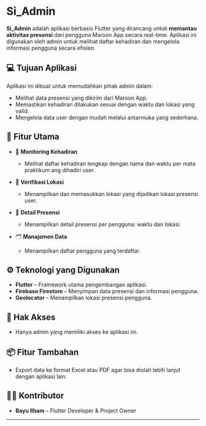# Si_Admin

**Si_Admin** adalah aplikasi berbasis Flutter yang dirancang untuk **memantau aktivitas presensi** dari pengguna Maroon App secara real-time. Aplikasi ini digunakan oleh admin untuk melihat daftar kehadiran dan mengelola informasi pengguna secara efisien.

## 💻 Tujuan Aplikasi

Aplikasi ini dibuat untuk memudahkan pihak admin dalam:
- Melihat data presensi yang dikirim dari Maroon App.
- Memastikan kehadiran dilakukan sesuai dengan waktu dan lokasi yang valid.
- Mengelola data user dengan mudah melalui antarmuka yang sederhana.

## 🧩 Fitur Utama

- 👥 **Monitoring Kehadiran**
  - Melihat daftar kehadiran lengkap dengan nama dan waktu per mata praktikum ang dihadiri user.

- 📍 **Verifikasi Lokasi**
  - Menampilkan dan memasukkan lokasi yang dijadikan lokasi presensi user.

- 🔎 **Detail Presensi**
  - Menampilkan detail presensi per pengguna: waktu dan lokasi.

- 🗂️ **Manajemen Data**
  - Menampilkan daftar pengguna yang terdaftar.

## ⚙️ Teknologi yang Digunakan

- **Flutter** – Framework utama pengembangan aplikasi.
- **Firebase Firestore** – Menyimpan data presensi dan informasi pengguna.
- **Geolocator** – Menampilkan lokasi presensi pengguna.

## 🔐 Hak Akses

- Hanya admin yang memiliki akses ke aplikasi ini.

## 📦 Fitur Tambahan

- Export data ke format Excel atau PDF agar bisa diolah lebih lanjut dengan aplikasi lain.

## 👨‍💼 Kontributor

- **Bayu Ilham** – Flutter Developer & Project Owner  

---

